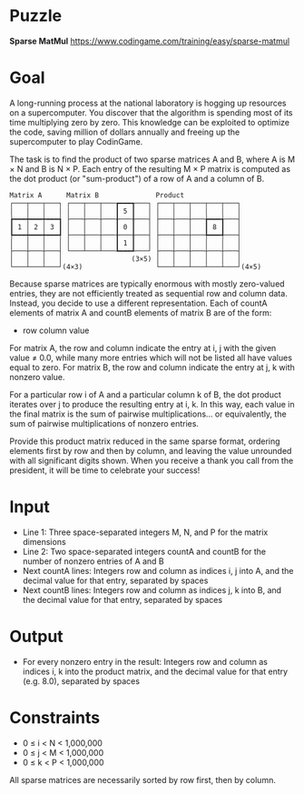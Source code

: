 # Puzzle
**Sparse MatMul** https://www.codingame.com/training/easy/sparse-matmul

# Goal
A long-running process at the national laboratory is hogging up resources on a supercomputer. You discover that the algorithm is spending most of its time multiplying zero by zero. This knowledge can be exploited to optimize the code, saving million of dollars annually and freeing up the supercomputer to play CodinGame.

The task is to find the product of two sparse matrices A and B, where A is M × N and B is N × P. Each entry of the resulting M × P matrix is computed as the dot product (or "sum-product") of a row of A and a column of B.

```
Matrix A      Matrix B              Product
┌───┬───┬───┐ ┌───┬───┬───┲━━━┱───┐ ┌───┬───┬───┬───┬───┐
│   │   │   │ │   │   │   ┃ 5 ┃   │ │   │   │   │   │   │
┢━━━┿━━━┿━━━┪ ├───┼───┼───╂───╂───┤ ├───┼───┼───╆━━━╅───┤
┃ 1 │ 2 │ 3 ┃ │   │   │   ┃ 0 ┃   │ │   │   │   ┃ 8 ┃   │
┡━━━┿━━━┿━━━┩ ├───┼───┼───╂───╂───┤ ├───┼───┼───╄━━━╃───┤
│   │   │   │ │   │   │   ┃ 1 ┃   │ │   │   │   │   │   │
├───┼───┼───┤ └───┴───┴───┺━━━┹───┘ ├───┼───┼───┼───┼───┤
│   │   │   │                 (3×5) │   │   │   │   │   │
└───┴───┴───┘(4×3)                  └───┴───┴───┴───┴───┘(4×5)
```

Because sparse matrices are typically enormous with mostly zero-valued entries, they are not efficiently treated as sequential row and column data. Instead, you decide to use a different representation. Each of countA elements of matrix A and countB elements of matrix B are of the form:  
* row column value

For matrix A, the row and column indicate the entry at i, j with the given value ≠ 0.0, while many more entries which will not be listed all have values equal to zero. For matrix B, the row and column indicate the entry at j, k with nonzero value.

For a particular row i of A and a particular column k of B, the dot product iterates over j to produce the resulting entry at i, k. In this way, each value in the final matrix is the sum of pairwise multiplications… or equivalently, the sum of pairwise multiplications of nonzero entries.

Provide this product matrix reduced in the same sparse format, ordering elements first by row and then by column, and leaving the value unrounded with all significant digits shown. When you receive a thank you call from the president, it will be time to celebrate your success!

# Input
* Line 1: Three space-separated integers M, N, and P for the matrix dimensions
* Line 2: Two space-separated integers countA and countB for the number of nonzero entries of A and B
* Next countA lines: Integers row and column as indices i, j into A, and the decimal value for that entry, separated by spaces
* Next countB lines: Integers row and column as indices j, k into B, and the decimal value for that entry, separated by spaces

# Output
* For every nonzero entry in the result: Integers row and column as indices i, k into the product matrix, and the decimal value for that entry (e.g. 8.0), separated by spaces

# Constraints
* 0 ≤ i < N < 1,000,000
* 0 ≤ j < M < 1,000,000
* 0 ≤ k < P < 1,000,000

All sparse matrices are necessarily sorted by row first, then by column.
